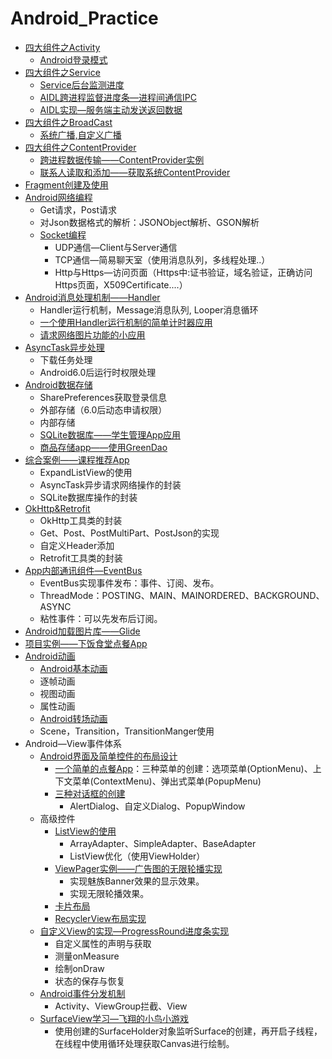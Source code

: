 # Android_Practice

* [四大组件之Activity](ActivityLife/)
  * [Android登录模式](LaunchMode/)
* [四大组件之Service](ServiceSolution/)
  * [Service后台监测进度](ServiceApp/)
  * [AIDL跨进程监督进度条—进程间通信IPC](AIDLApp/)
  * [AIDL实现—服务端主动发送返回数据](SimpleAIDL/)
* [四大组件之BroadCast](BroadcastTest/)
  * [系统广播,自定义广播](BroadDemo/)
* [四大组件之ContentProvider](myContentProvider/)
  * [跨进程数据传输——ContentProvider实例](ContentProvider/)
  * [联系人读取和添加——获取系统ContentProvider](GetPhoneApp/)
* [Fragment创建及使用](FragmentTest/)
* [Android网络编程](NetworkApp/)
  * Get请求，Post请求
  * 对Json数据格式的解析：JSONObject解析、GSON解析
  * [Socket编程](UdpApp/)
    * UDP通信—Client与Server通信
    * TCP通信—简易聊天室（使用消息队列，多线程处理..）
    * Http与Https—访问页面（Https中:证书验证，域名验证，正确访问Https页面，X509Certificate....）
* [Android消息处理机制——Handler](HandlerApp/)
  * Handler运行机制，Message消息队列,  Looper消息循环
  * [一个使用Handler运行机制的简单计时器应用](TimeApp/)
  * [请求网络图片功能的小应用](ImageApp/)
* [AsyncTask异步处理](HandlerApp/)
  * 下载任务处理
  * Android6.0后运行时权限处理
* [Android数据存储](DataStoreApp/)
  * SharePreferences获取登录信息
  * 外部存储（6.0后动态申请权限）
  * 内部存储
  * [SQLite数据库——学生管理App应用](StudentAppp/)
  * [商品存储app——使用GreenDao](StoreApp/)
* [综合案例——课程推荐App](CourseApp/) 
  * ExpandListView的使用
  * AsyncTask异步请求网络操作的封装
  * SQLite数据库操作的封装
* [OkHttp&Retrofit](OkhttpApp/) 
  * OkHttp工具类的封装
  * Get、Post、PostMultiPart、PostJson的实现
  * 自定义Header添加
  * Retrofit工具类的封装
* [App内部通讯组件—EventBus](EventBusApp/) 
  * EventBus实现事件发布：事件、订阅、发布。
  * ThreadMode：POSTING、MAIN、MAINORDERED、BACKGROUND、ASYNC
  * 粘性事件：可以先发布后订阅。
* [Android加载图片库——Glide](LoadImageApp/) 
* [项目实例——下饭食堂点餐App](RestApp/) 
* [Android动画](Animation/) 
  *  [Android基本动画](Animation/AnimationApp/) 
    *  逐帧动画
    *  视图动画
    *  属性动画
  *  [Android转场动画](Animation/TranslitionApp/) 
    *  Scene，Transition，TransitionManger使用    
* Android—View事件体系
  * [Android界面及简单控件的布局设计](View/UIApp/)
    * [一个简单的点餐App](View/Wm_app/)：三种菜单的创建：选项菜单(OptionMenu)、上下文菜单(ContextMenu)、弹出式菜单(PopupMenu)
    * [三种对话框的创建](View/DialogApp/)
      * AlertDialog、自定义Dialog、PopupWindow
  * 高级控件
    * [ListView的使用](View/ListViewApp/)
      * ArrayAdapter、SimpleAdapter、BaseAdapter
      * ListView优化（使用ViewHolder）  
    * [ViewPager实例——广告图的无限轮播实现](View/ViewPagerApp/)
      * 实现魅族Banner效果的显示效果。
      * 实现无限轮播效果。
    * [卡片布局](View/Cardapp/)
    * [RecyclerView布局实现](View/RecyclerViewApp/)
  *  [自定义View的实现—ProgressRound进度条实现](View/ViewApp/)
     * 自定义属性的声明与获取
     * 测量onMeasure
     * 绘制onDraw
     * 状态的保存与恢复 
  *  [Android事件分发机制](View/TouchSystemApp/)
     * Activity、ViewGroup拦截、View 
  *  [SurfaceView学习—飞翔的小鸟小游戏](View/BirdGameApp/)
     *  使用创建的SurfaceHolder对象监听Surface的创建，再开启子线程，在线程中使用循环处理获取Canvas进行绘制。